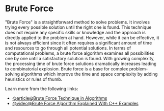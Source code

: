 # Brute Force

"Brute Force" is a straightforward method to solve problems. It involves trying every possible solution until the right one is found. This technique does not require any specific skills or knowledge and the approach is directly applied to the problem at hand. However, while it can be effective, it is not always efficient since it often requires a significant amount of time and resources to go through all potential solutions. In terms of computational problems, a brute force algorithm examines all possibilities one by one until a satisfactory solution is found. With growing complexity, the processing time of brute force solutions dramatically increases leading to combinatorial explosion. Brute force is a base for complex problem-solving algorithms which improve the time and space complexity by adding heuristics or rules of thumb.

Learn more from the following links:

- [@article@Brute Force Technique in Algorithms](https://medium.com/@shraddharao_/brute-force-technique-in-algorithms-34bac04bde8a)
- [@video@Brute Force Algorithm Explained With C++ Examples](https://www.youtube.com/watch?v=BYWf6-tpQ4k)
